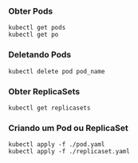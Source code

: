 ### Obter Pods
```
kubectl get pods
kubectl get po
```

### Deletando Pods
```
kubectl delete pod pod_name
```

### Obter ReplicaSets
```
kubectl get replicasets
```

### Criando um Pod ou ReplicaSet
```
kubectl apply -f ./pod.yaml
kubectl apply -f ./replicaset.yaml
```

